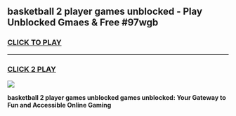
## basketball 2 player games unblocked - Play Unblocked Gmaes & Free #97wgb
<h3>
<a href="https://news.freeplayer.one?title=basketball_2_player_games_unblocked&ref=03M">CLICK TO PLAY</a></h3>
<hr>

<h3>
<a href="https://news.freeplayer.one?title=basketball_2_player_games_unblocked&ref=03M">CLICK 2 PLAY</a>
  
</h3>

<a href="https://news.freeplayer.one?title=basketball_2_player_games_unblocked&ref=03M"><img src="https://clearcache.store/games.png"></a>


**basketball 2 player games unblocked games unblocked: Your Gateway to Fun and Accessible Online Gaming**
